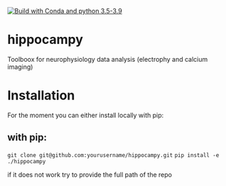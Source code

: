 [![Build with Conda and python 3.5-3.9](https://github.com/bouromain/hippocampy/actions/workflows/python-package-conda.yml/badge.svg)](https://github.com/bouromain/hippocampy/actions/workflows/python-package-conda.yml)

# hippocampy
Toolboox for neurophysiology data analysis (electrophy and calcium imaging)


# Installation

For the moment you can either install locally with pip:

## with pip:
`git clone git@github.com:yourusername/hippocampy.git`
`pip install -e ./hippocampy`


if it does not work try to provide the full path of the repo



